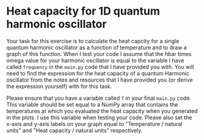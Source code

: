 # Heat capacity for 1D quantum harmonic oscillator

Your task for this exercise is to calculate the heat capcity for a single quantum harmonic oscillator as a function of temperature and to draw a graph
of this function.  When I test your code I assume that the hbar times omega value for your harmonic oscillator is equal to the variable I have 
called `frequency` in the `main.py` code that I have provided you with.  You will need to find the expression for the heat capacity of a quantum Harmonic
oscillator from the notes and resources that I have provided you (or derive the expression yourself) with for this task.  

Please ensure that you have a variable called `T` in your final `main.py` code.  This variable should be set equal to a NumPy array that contains the temperatures
at which you evaluated the heat capacity when you generated in the plots.  I use this variable when testing your code.  Please also set the x-axis and y-axis labels 
on your graph equal to "Temperature / natural units" and "Heat capacity / natural units" respectively.
